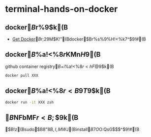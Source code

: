 # terminal-hands-on-docker

## docker$B$r%$%s%9%H!<%k$9$k(B
- [Get Docker](https://docs.docker.com/get-docker/)$B$r;29M$K!"(Bdocker$B$r%$%s%9%H!<%k$7$^$9!#(B

## docker$B%$%a!<%8$r%m!<%+%k$KMn$H$9(B
github container registry$B$+$i%$%a!<%8$r<hF@$9$k(B

```bash
docker pull XXX
```

## docker$B%$%a!<%8$r<B9T$9$k(B
```bash
docker run -it XXX zsh
```

## $B%O%s%:%*%s$NFbMF$r<B;\$9$k(B
$B!z(Bsudo$B8"8B$,I,MW$J(Binstall$B7O$O:Q$s$G$$$^$9!#(B
